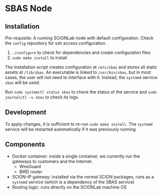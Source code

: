 # SBAS Node

## Installation

*Pre-requisite:* A running SCIONLab node with default configuration.
Check the `config` repository for ssh access configuration.

1. `./configure` to check for dependencies and create configuration files
2. `sudo make install` to install

The installation script creates configuration at `/etc/sbas` and stores all static assets at `/lib/sbas`.
An executable is linked to `/usr/bin/sbas`, but in most cases, the user will not need to interface with it.
Instead, the `systemd` service `sbas` will be used.

Run `sudo systemctl status sbas` to check the status of the service and `sudo journalctl -u sbas` to check its logs.

## Development

To apply changes, it is sufficient to re-run `sudo make install`.
The `systemd` service will be restarted automatically if it was previously running.

## Components

- Docker container: inside a single container, we currently run the gateways to
  customers and the Internet.
  - WireGuard
  - BIRD router
- SCION-IP gateway: installed via the normal SCION packages, runs as a `systemd`
  service (which is a dependency of the SBAS service)
- Routing logic: runs directly on the SCIONLab machine OS
